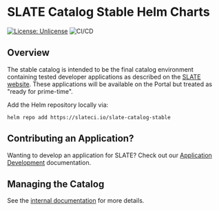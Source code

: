 # SLATE Catalog Stable Helm Charts

[![License: Unlicense](https://img.shields.io/badge/license-Unlicense-blue.svg)](http://unlicense.org/)
![CI/CD](https://github.com/slateci/slate-catalog-stable/actions/workflows/release.yaml/badge.svg?branch=master&event=push)

## Overview

The stable catalog is intended to be the final catalog environment containing tested developer applications as described on the [SLATE website](https://slateci.io/docs/apps/catalog.html). These applications will be available on the Portal but treated as "ready for prime-time".

Add the Helm repository locally via:
```shell
helm repo add https://slateci.io/slate-catalog-stable
```

## Contributing an Application?

Wanting to develop an application for SLATE? Check out our [Application Development](https://slateci.io/docs/apps) documentation.

## Managing the Catalog

See the [internal documentation](https://docs.google.com/document/d/1GsDdktDw9NikCMuJYInKVzhoKIxuAz_N9NUfMIALpj0/edit#heading=h.6y6nuqavrw0) for more details.
